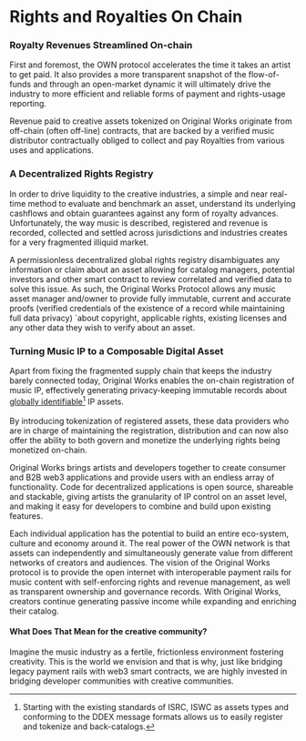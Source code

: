# Rights and Royalties On Chain

### Royalty Revenues Streamlined On-chain

First and foremost, the OWN protocol accelerates the time it takes an artist to get paid. It also provides a more transparent snapshot of the flow-of-funds and through an open-market dynamic it will ultimately drive the industry to more efficient and reliable forms of payment and rights-usage reporting.&#x20;

Revenue paid to creative assets tokenized on Original Works originate from off-chain (often off-line) contracts, that are backed by a verified music distributor contractually obliged to collect and pay Royalties from various uses and applications.

### A Decentralized Rights Registry&#x20;

In order to drive liquidity to the creative industries, a simple and near real-time method to evaluate and benchmark an asset, understand its underlying cashflows and obtain guarantees against any form of royalty advances. Unfortunately, the way music is described, registered and revenue is recorded, collected and settled across jurisdictions and industries creates for a very fragmented illiquid market.&#x20;

A permissionless decentralized global rights registry disambiguates any information or claim about an asset allowing for catalog managers, potential investors and other smart contract to review correlated and verified data to solve this issue. As such, the Original Works Protocol allows any music asset manager and/owner to provide fully immutable, current and accurate proofs (verified credentials of the existence of a record while maintaining full data privacy) \`about copyright, applicable rights, existing licenses and any other data they wish to verify about an asset.

### Turning Music IP to a Composable Digital Asset

Apart from fixing the fragmented supply chain that keeps the industry barely connected today, Original Works enables the on-chain registration of music IP, effectively generating privacy-keeping immutable records about [globally identifiable](#user-content-fn-1)[^1] IP assets.\
\
By introducing tokenization of registered assets, these data providers who are in charge of maintaining   the registration, distribution and can now also offer the ability to both govern and monetize the underlying rights being monetized on-chain.

Original Works brings artists and developers together to create consumer and B2B web3 applications and provide users with an endless array of functionality. Code for decentralized applications is open source, shareable and stackable, giving artists the granularity of IP control on an asset level, and making it easy for developers to combine and build upon existing features.

Each individual application has the potential to build an entire eco-system, culture and economy around it. The real power of the OWN network is that assets can independently and simultaneously generate value from different networks of creators and audiences. The vision of the Original Works protocol is to provide the open internet with interoperable payment rails for music content with self-enforcing rights and revenue management, as well as transparent ownership and governance records. With Original Works, creators continue generating passive income while expanding and enriching their catalog.&#x20;

#### What Does That Mean for the creative community?

Imagine the music industry as a fertile, frictionless environment fostering creativity. This is the world we envision and that is why, just like bridging legacy payment rails with web3 smart contracts, we are highly invested in bridging developer communities with creative communities.&#x20;



[^1]: Starting with the existing standards of ISRC, ISWC as assets types and conforming to the DDEX message formats allows us to easily register and tokenize and back-catalogs.
